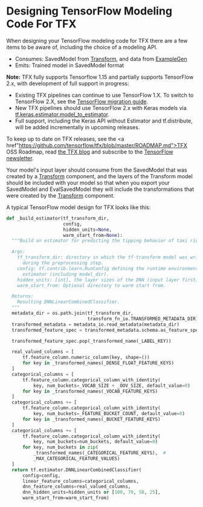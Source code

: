 # Designing TensorFlow Modeling Code For TFX

When designing your TensorFlow modeling code for TFX there are a few items to be
aware of, including the choice of a modeling API.

* Consumes: SavedModel from [Transform](transform.md), and data from
[ExampleGen](examplegen.md)
* Emits: Trained model in SavedModel format

<aside class="note" id="tf2-support"><b>Note:</b> TFX fully supports Tensorflow
1.15 and partially supports TensorFlow 2.x, with development of full support in
progress:

<ul>
  <li>Existing TFX pipelines can continue to use TensorFlow 1.X. To switch to TensorFlow 2.X, see the <a href="https://www.tensorflow.org/guide/migrate">TensorFlow migration guide</a>.</li>
  <li>New TFX pipelines should use TensorFlow 2.x with Keras models via <a href="https://www.tensorflow.org/api_docs/python/tf/keras/estimator/model_to_estimator">tf.keras.estimator.model_to_estimator</a>.</li>
  <li>Full support, including the Keras API without Estimator and tf.distribute, will be added incrementally in upcoming releases. </li>
</ul>

To keep up to date on TFX releases, see the
<a href"https://github.com/tensorflow/tfx/blob/master/ROADMAP.md">TFX OSS
Roadmap</a>, read
<a href="https://blog.tensorflow.org/search?label=TFX&max-results=20">the TFX
blog</a> and subscribe to the
<a href="https://services.google.com/fb/forms/tensorflow/">TensorFlow
newsletter</a>.

</aside>

Your model's input layer should consume from the SavedModel that was created by
a [Transform](transform.md) component, and the layers of the Transform model should
be included with your model so that when you export your SavedModel and
EvalSavedModel they will include the transformations that were created by the
[Transform](transform.md) component.

A typical TensorFlow model design for TFX looks like this:

```python
def _build_estimator(tf_transform_dir,
                     config,
                     hidden_units=None,
                     warm_start_from=None):
  """Build an estimator for predicting the tipping behavior of taxi riders.

  Args:
    tf_transform_dir: directory in which the tf-transform model was written
      during the preprocessing step.
    config: tf.contrib.learn.RunConfig defining the runtime environment for the
      estimator (including model_dir).
    hidden_units: [int], the layer sizes of the DNN (input layer first)
    warm_start_from: Optional directory to warm start from.

  Returns:
    Resulting DNNLinearCombinedClassifier.
  """
  metadata_dir = os.path.join(tf_transform_dir,
                              transform_fn_io.TRANSFORMED_METADATA_DIR)
  transformed_metadata = metadata_io.read_metadata(metadata_dir)
  transformed_feature_spec = transformed_metadata.schema.as_feature_spec()

  transformed_feature_spec.pop(_transformed_name(_LABEL_KEY))

  real_valued_columns = [
      tf.feature_column.numeric_column(key, shape=())
      for key in _transformed_names(_DENSE_FLOAT_FEATURE_KEYS)
  ]
  categorical_columns = [
      tf.feature_column.categorical_column_with_identity(
          key, num_buckets=_VOCAB_SIZE + _OOV_SIZE, default_value=0)
      for key in _transformed_names(_VOCAB_FEATURE_KEYS)
  ]
  categorical_columns += [
      tf.feature_column.categorical_column_with_identity(
          key, num_buckets=_FEATURE_BUCKET_COUNT, default_value=0)
      for key in _transformed_names(_BUCKET_FEATURE_KEYS)
  ]
  categorical_columns += [
      tf.feature_column.categorical_column_with_identity(
          key, num_buckets=num_buckets, default_value=0)
      for key, num_buckets in zip(
          _transformed_names(_CATEGORICAL_FEATURE_KEYS),  #
          _MAX_CATEGORICAL_FEATURE_VALUES)
  ]
  return tf.estimator.DNNLinearCombinedClassifier(
      config=config,
      linear_feature_columns=categorical_columns,
      dnn_feature_columns=real_valued_columns,
      dnn_hidden_units=hidden_units or [100, 70, 50, 25],
      warm_start_from=warm_start_from)
```
